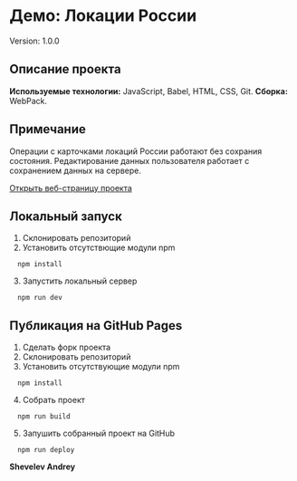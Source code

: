 # Демо: Локации России

Version: 1.0.0

## Описание проекта
__Используемые технологии:__ JavaScript, Babel, HTML, CSS, Git.
__Сборка:__ WebPack.

## Примечание
Операции с карточками локаций России работают без сохрания состояния.
Редактирование данных пользователя работает с сохранением данных на сервере. 

[Открыть веб-страницу проекта](https://andrey-shevelev-web.github.io/demo-cards/)

## Локальный запуск
1. Склонировать репозиторий
2. Установить отсутствющие модули npm
  ```
    npm install
  ```
3. Запустить локальный сервер
  ```
    npm run dev
  ```

## Публикация на GitHub Pages
1. Сделать форк проекта
2. Склонировать репозиторий
3. Установить отсутствующие модули npm
  ```
    npm install
  ```
4. Собрать проект
  ```
    npm run build
  ```
5. Запушить собранный проект на GitHub
  ```
    npm run deploy
  ```

__Shevelev Andrey__